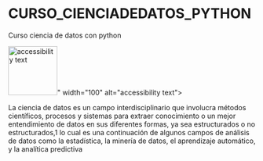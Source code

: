 # CURSO_CIENCIADEDATOS_PYTHON
Curso ciencia de datos con python 



<img src="https://educacion-ejecutiva.utec.edu.pe/sites/default/files/blog/ds4b-blog-cabecera.jpg" width="100" alt="accessibility text">" width="100" alt="accessibility text">


La ciencia de datos es un campo interdisciplinario que involucra métodos científicos, procesos y sistemas para extraer conocimiento
o un mejor entendimiento de datos en sus diferentes formas, ya sea estructurados o no estructurados,1
lo cual es una continuación de algunos campos de análisis de datos como la estadística, la minería de datos, el aprendizaje automático, y la analítica predictiva
